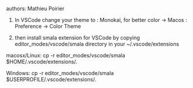 authors:
Mathieu Poirier

1. In VSCode change your theme to : Monokai, for better color
	-> Macos : Preference -> Color Theme

2. then install smala extension for VSCode by copying editor_modes/vscode/smala directory in your ~/.vscode/extensions

macosx/Linux:
cp -r editor_modes/vscode/smala $HOME/.vscode/extensions/.

Windows:
cp -r editor_modes/vscode/smala $USERPROFILE/.vscode/extensions/.
